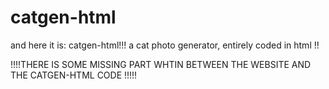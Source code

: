 # catgen-html

and here it is: catgen-html!!!
a cat photo generator, entirely coded in html !!

!!!!THERE IS SOME MISSING PART WHTIN BETWEEN THE WEBSITE AND THE CATGEN-HTML CODE  !!!!!
